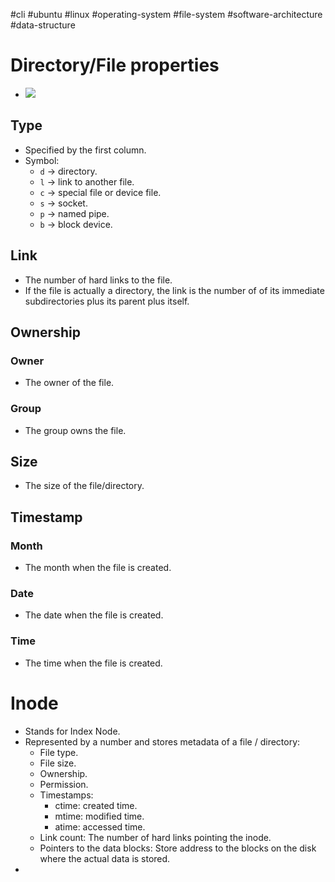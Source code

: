 #cli #ubuntu #linux #operating-system #file-system #software-architecture #data-structure 

# Directory/File properties
- ![](Pasted%20image%2020240817153022.png)
## Type
- Specified by the first column.
- Symbol:
	- `d` $\to$ directory.
	- `l` $\to$ link to another file.
	- `c` $\to$ special file or device file.
	- `s` $\to$ socket.
	- `p` $\to$ named pipe.
	- `b` $\to$ block device.
## Link
- The number of hard links to the file.
- If the file is actually a directory, the link is the number of of its immediate subdirectories plus its parent plus itself.
## Ownership
### Owner
- The owner of the file.
### Group
- The group owns the file.


## Size
- The size of the file/directory.
## Timestamp
### Month
- The month when the file is created.

### Date
-  The date when the file is created.
### Time
-  The time when the file is created.

# Inode
- Stands for Index Node.
- Represented by a number and stores metadata of a file / directory:
	- File type.
	- File size.
	- Ownership.
	- Permission.
	- Timestamps:
		- ctime: created time.
		- mtime: modified time.
		- atime: accessed time.
	- Link count: The number of hard links pointing the inode.
	- Pointers to the data blocks: Store address to the blocks on the disk where the actual data is stored.
- 
